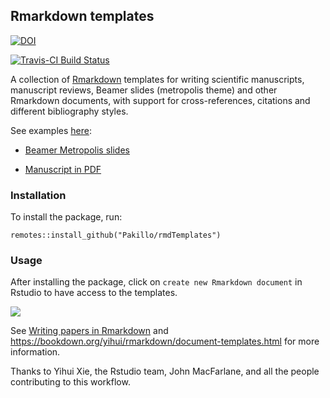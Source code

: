 ## Rmarkdown templates

[![DOI](https://zenodo.org/badge/doi/10.5281/zenodo.51346.svg)](http://dx.doi.org/10.5281/zenodo.51346)

[![Travis-CI Build Status](https://travis-ci.org/Pakillo/rmdTemplates.svg?branch=master)](https://travis-ci.org/Pakillo/rmdTemplates)


A collection of [Rmarkdown](https://rmarkdown.rstudio.com) templates for writing scientific manuscripts, manuscript reviews, Beamer slides (metropolis theme) and other Rmarkdown documents, with support for cross-references, citations and different bibliography styles. 

See examples [here](https://github.com/Pakillo/rmdTemplates/tree/master/inst/examples):

- [Beamer Metropolis slides](https://github.com/Pakillo/rmdTemplates/tree/master/inst/examples/beamer_metropolis_example.pdf)

- [Manuscript in PDF](https://github.com/Pakillo/rmdTemplates/tree/master/inst/examples/ms_pdf_example.pdf)



### Installation

To install the package, run:

```{r}
remotes::install_github("Pakillo/rmdTemplates")
```


### Usage

After installing the package, click on `create new Rmarkdown document` in Rstudio
to have access to the templates. 

![](https://sites.google.com/site/rodriguezsanchezf/news/writingpapersinrmarkdown/NewRmarkdown.PNG?attredirects=0)

See [Writing papers in Rmarkdown](https://frodriguezsanchez.net/post/writing-papers-in-rmarkdown/) and https://bookdown.org/yihui/rmarkdown/document-templates.html for 
more information.


Thanks to Yihui Xie, the Rstudio team, John MacFarlane, and all the people contributing to this workflow.

